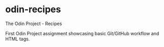 # odin-recipes
The Odin Project - Recipes

First Odin Project assignment showcasing basic Git/GitHub workflow and HTML tags.